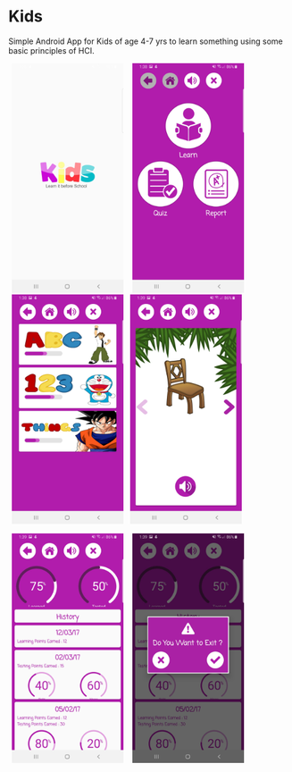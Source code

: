 # Kids
Simple Android App for Kids of age 4-7 yrs to learn something using some basic principles of HCI.

<img src="1.jpg" width="200px" height="411px" hspace="6"> <img src="2.jpg" width="200px" height="411px" hspace="6"><img src="3.jpg" width="200px" height="411px" hspace="6"><img src="5.jpg" width="200px" height="411px" hspace="6">

<img src="6.jpg" width="200px" height="411px" hspace="6"> <img src="7.jpg" width="200px" height="411px" hspace="6">
